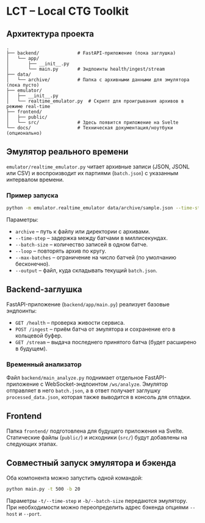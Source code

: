 # LCT – Local CTG Toolkit

## Архитектура проекта

```
.
├── backend/              # FastAPI-приложение (пока заглушка)
│   └── app/
│       ├── __init__.py
│       └── main.py       # Эндпоинты health/ingest/stream
├── data/
│   └── archive/          # Папка с архивными данными для эмулятора (пока пусто)
├── emulator/
│   ├── __init__.py
│   └── realtime_emulator.py  # Скрипт для проигрывания архивов в режиме real-time
├── frontend/
│   ├── public/
│   └── src/              # Здесь появится приложение на Svelte
└── docs/                 # Техническая документация/ноутбуки (опционально)
```

## Эмулятор реального времени

`emulator/realtime_emulator.py` читает архивные записи (JSON, JSONL или CSV) и
воспроизводит их партиями (`batch.json`) с указанным интервалом времени.

### Пример запуска

```bash
python -m emulator.realtime_emulator data/archive/sample.json --time-step 500 --batch-size 20 --max-batches 10
```

Параметры:
* `archive` – путь к файлу или директории с архивами.
* `--time-step` – задержка между батчами в миллисекундах.
* `--batch-size` – количество записей в одном батче.
* `--loop` – повторять архив по кругу.
* `--max-batches` – ограничение на число батчей (по умолчанию бесконечно).
* `--output` – файл, куда складывать текущий `batch.json`.

## Backend-заглушка

FastAPI-приложение (`backend/app/main.py`) реализует базовые эндпоинты:

* `GET /health` – проверка живости сервиса.
* `POST /ingest` – приём батча от эмулятора и сохранение его в кольцевой буфер.
* `GET /stream` – выдача последнего принятого батча (будет расширено в будущем).

### Временный анализатор

Файл `backend/main_analyze.py` поднимает отдельное FastAPI-приложение с WebSocket-эндпоинтом
`/ws/analyze`. Эмулятор отправляет в него `batch.json`, а в ответ получает заглушку
`processed_data.json`, которая также выводится в консоль для отладки.

## Frontend

Папка `frontend/` подготовлена для будущего приложения на Svelte. Статические файлы
(`public/`) и исходники (`src/`) будут добавлены на следующих этапах.

## Совместный запуск эмулятора и бэкенда

Оба компонента можно запустить одной командой:

```bash
python main.py -t 500 -b 20
```

Параметры `-t/--time-step` и `-b/--batch-size` передаются эмулятору. При необходимости можно
переопределить адрес бэкенда опциями `--host` и `--port`.
